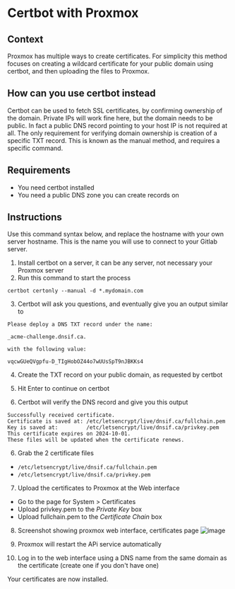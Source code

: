 # Certbot with Proxmox

## Context
Proxmox has multiple ways to create certificates. For simplicity this method focuses on creating a wildcard certificate for your public domain using certbot, and then uploading the files to Proxmox.

## How can you use certbot instead
Certbot can be used to fetch SSL certificates, by confirming ownership of the domain. Private IPs will work fine here, but the domain needs to be public. 
In fact a public DNS record pointing to your host IP is not required at all. The only requirement for verifying domain ownership is creation of a specific TXT record. This is known as the manual method, and requires a specific command.

## Requirements
- You need certbot installed
- You need a public DNS zone you can create records on

## Instructions
Use this command syntax below, and replace the hostname with your own server hostname. This is the name you will use to connect to your Gitlab server.

1. Install certbot on a server, it can be any server, not necessary your Proxmox server
2. Run this command to start the process

`certbot certonly --manual -d *.mydomain.com`

3. Certbot will ask you questions, and eventually give you an output similar to 
```
Please deploy a DNS TXT record under the name:

_acme-challenge.dnsif.ca.

with the following value:

vqcwGUeQVgpfu-D_TIgHobOZ44o7wUUsSpT9nJBKKs4
```
4. Create the TXT record on your public domain, as requested by certbot

5. Hit Enter to continue on certbot

6. Certbot will verify the DNS record and give you this output
```
Successfully received certificate.
Certificate is saved at: /etc/letsencrypt/live/dnsif.ca/fullchain.pem
Key is saved at:         /etc/letsencrypt/live/dnsif.ca/privkey.pem
This certificate expires on 2024-10-01.
These files will be updated when the certificate renews.
```
6. Grab the 2 certificate files 

- `/etc/letsencrypt/live/dnsif.ca/fullchain.pem`
- `/etc/letsencrypt/live/dnsif.ca/privkey.pem`

7. Upload the certificates to Proxmox at the Web interface
- Go to the page for System > Certificates
- Upload privkey.pem to the _Private Key_ box
- Upload fullchain.pem to the _Certificate Chain_ box

8. Screenshot showing proxmox web interface, certificates page
![image](promoxcerts.png)


9. Proxmox will restart the APi service automatically


10. Log in to the web interface using a DNS name from the same domain as the certificate (create one if you don't have one)

Your certificates are now installed.
